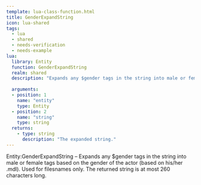 ```yaml
---
template: lua-class-function.html
title: GenderExpandString
icon: lua-shared
tags:
  - lua
  - shared
  - needs-verification
  - needs-example
lua:
  library: Entity
  function: GenderExpandString
  realm: shared
  description: "Expands any $gender tags in the string into male or female tags based on the gender of the actor (based on his/her .mdl). Used for filesnames only. The returned string is at most 260 characters long."
  
  arguments:
  - position: 1
    name: "entity"
    type: Entity
  - position: 2
    name: "string"
    type: string
  returns:
    - type: string
      description: "The expanded string."
---
```


<div class="lua__search__keywords">
Entity:GenderExpandString &#x2013; Expands any $gender tags in the string into male or female tags based on the gender of the actor (based on his/her .mdl). Used for filesnames only. The returned string is at most 260 characters long.
</div>
